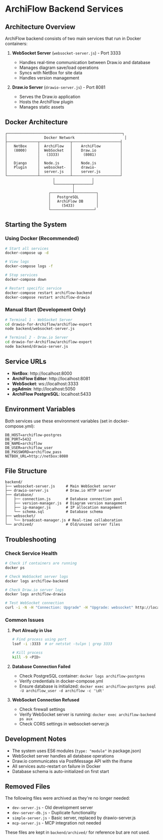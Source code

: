 # ArchiFlow Backend Services

## Architecture Overview

ArchiFlow backend consists of two main services that run in Docker containers:

1. **WebSocket Server** (`websocket-server.js`) - Port 3333
   - Handles real-time communication between Draw.io and database
   - Manages diagram save/load operations
   - Syncs with NetBox for site data
   - Handles version management

2. **Draw.io Server** (`drawio-server.js`) - Port 8081
   - Serves the Draw.io application
   - Hosts the ArchiFlow plugin
   - Manages static assets

## Docker Architecture

```
┌─────────────────────────────────────────────────────┐
│                 Docker Network                       │
├──────────────┬──────────────┬──────────────────────┤
│   NetBox     │  ArchiFlow   │    ArchiFlow         │
│   (8000)     │  WebSocket   │    Draw.io           │
│              │   (3333)     │     (8081)           │
│              │              │                      │
│   Django     │  Node.js     │    Node.js           │
│   Plugin     │  websocket-  │    drawio-           │
│              │  server.js   │    server.js         │
└──────────────┴──────────────┴──────────────────────┘
                      │                 │
                      └────────┬────────┘
                               │
                    ┌──────────┴──────────┐
                    │   PostgreSQL        │
                    │   ArchiFlow DB      │
                    │     (5433)          │
                    └────────────────────┘
```

## Starting the System

### Using Docker (Recommended)

```bash
# Start all services
docker-compose up -d

# View logs
docker-compose logs -f

# Stop services
docker-compose down

# Restart specific service
docker-compose restart archiflow-backend
docker-compose restart archiflow-drawio
```

### Manual Start (Development Only)

```bash
# Terminal 1 - WebSocket Server
cd drawio-for-Archiflow/archiflow-export
node backend/websocket-server.js

# Terminal 2 - Draw.io Server
cd drawio-for-Archiflow/archiflow-export
node backend/drawio-server.js
```

## Service URLs

- **NetBox**: http://localhost:8000
- **ArchiFlow Editor**: http://localhost:8081
- **WebSocket**: ws://localhost:3333
- **pgAdmin**: http://localhost:5050
- **ArchiFlow PostgreSQL**: localhost:5433

## Environment Variables

Both services use these environment variables (set in docker-compose.yml):

```
DB_HOST=archiflow-postgres
DB_PORT=5432
DB_NAME=archiflow
DB_USER=archiflow_user
DB_PASSWORD=archiflow_pass
NETBOX_URL=http://netbox:8080
```

## File Structure

```
backend/
├── websocket-server.js     # Main WebSocket server
├── drawio-server.js        # Draw.io HTTP server
├── database/
│   ├── connection.js       # Database connection pool
│   ├── version-manager.js  # Diagram version management
│   ├── ip-manager.js       # IP allocation management
│   └── schema.sql          # Database schema
├── websocket/
│   └── broadcast-manager.js # Real-time collaboration
└── archived/               # Old/unused server files
```

## Troubleshooting

### Check Service Health

```bash
# Check if containers are running
docker ps

# Check WebSocket server logs
docker logs archiflow-backend

# Check Draw.io server logs
docker logs archiflow-drawio

# Test WebSocket connection
curl -i -N -H "Connection: Upgrade" -H "Upgrade: websocket" http://localhost:3333
```

### Common Issues

1. **Port Already in Use**
   ```bash
   # Find process using port
   lsof -i :3333  # or netstat -tulpn | grep 3333

   # Kill process
   kill -9 <PID>
   ```

2. **Database Connection Failed**
   - Check PostgreSQL container: `docker logs archiflow-postgres`
   - Verify credentials in docker-compose.yml
   - Ensure database is initialized: `docker exec archiflow-postgres psql -U archiflow_user -d archiflow -c '\dt'`

3. **WebSocket Connection Refused**
   - Check firewall settings
   - Verify WebSocket server is running: `docker exec archiflow-backend ps aux`
   - Check CORS settings in websocket-server.js

## Development Notes

- The system uses ES6 modules (`type: "module"` in package.json)
- WebSocket server handles all database operations
- Draw.io communicates via PostMessage API with the iframe
- All services auto-restart on failure in Docker
- Database schema is auto-initialized on first start

## Removed Files

The following files were archived as they're no longer needed:
- `dev-server.js` - Old development server
- `dev-server-db.js` - Duplicate functionality
- `simple-server.js` - Basic server, replaced by drawio-server.js
- `mcp-server.js` - MCP integration not needed

These files are kept in `backend/archived/` for reference but are not used.